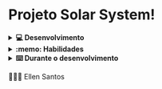# Projeto Solar System!

<details>
  <summary><strong>💻 Desenvolvimento</strong></summary><br />

  Neste projeto foi desenvolvido um modelo do sistema solar! Ao utilizar essa aplicação, uma pessoa usuária deverá ser capaz de:

    * Visualizar todos os planetas do sistema solar renderizados na tela;

    * Visualizar todas as cartas com informações sobre missões espaciais;

</details>

<details>
  <summary><strong>:memo: Habilidades</strong></summary><br />

  Neste projeto foi:

  * Utilizado JSX no React;

  * O método `render()` para renderizar seus componentes;

  * O `import` para trazer componentes em diferentes arquivos;

  * Criado componentes de classe em React;

  * Criado múltiplos componentes a partir de um array;

  * Realizado o uso de `props` corretamente;

  * Fazer uso de `PropTypes` para validar as `props de um componente`.
</details>

<details>
  <summary><strong>⌨️ Durante o desenvolvimento</strong></summary><br />

  - Feito `commits` das alterações que você fizer no código regularmente

  - Sempre após um (ou alguns) `commits` atualizar o repositório remoto

  - Os comandos utilizados com mais frequência foram:
    1. `git status` _(para verificar o que está em vermelho - fora do stage - e o que está em verde - no stage)_
    2. `git add` _(para adicionar arquivos ao stage do Git)_
    3. `git commit` _(para criar um commit com os arquivos que estão no stage do Git)_
    4. `git push -u origin nome-da-branch` _(para enviar o commit para o repositório remoto na primeira vez que fizer o `push` de uma nova branch)_
    5. `git push` _(para enviar o commit para o repositório remoto após o passo anterior)_

</details>

👩🏽‍💻 Ellen Santos